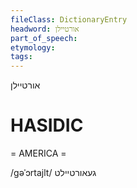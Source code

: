 ```yaml
---
fileClass: DictionaryEntry
headword: אורטיילן
part_of_speech: 
etymology: 
tags: 
---
```

אורטיילן

HASIDIC
=======
= AMERICA = 

/gəˈɔrtajlt/ געאורטיילט